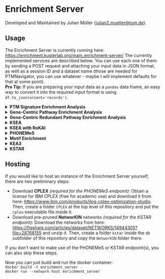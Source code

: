 # Enrichment Server

Developed and Maintained by Julian Müller (julian2.mueller@tum.de).

## Usage

The Enrichment Server is currently running here: https://enrichment.kusterlab.org/main_enrichment-server/
The currently implemented services are described below. You can use each one of them by sending a POST request
and attaching your input data in JSON format, as well as a session ID and a dataset name
(those are needed for PTMNavigator, you can use whatever - maybe I will implement defaults for that at some point).  
<b>Pro Tip:</b> If you are preparing your input data as a `pandas` data frame, an easy way to convert it into the
required input format
is using
`df.to_json(orient='records')`.

<details>  
<summary> <b>PTM Signature Enrichment Analysis</b>
</summary>

<i>Description</i>

PTM-Centric Enrichment Analysis using the PTM Signature Database (PTMSigDB).
Basically a GSEA that is Single-Site-Centric (ssc).

<i>Endpoint</i>

`/ssgsea/ssc`

<i>Reference</i>

Code: https://github.com/broadinstitute/ssGSEA2.0  
Publication: https://www.mcponline.org/article/S1535-9476(20)31860-0/fulltext

<i>Input</i>

1. `.../ssc/flanking`: A list of PTM sites surrounded by their +-7 flanking sequence, and their expression in each
   experiment.
   E.g.:

```
 [...,
 {
  "id":"ALLQLDGTPRVCRAA-p",
  "Experiment01": 15.7046003342,
  "Experiment02": 12.9784002304
 },
 ...]
```

2. `.../ssc/uniprot`: Alternatively, encode the sites as a list of Uniprot identifiers and site positions:
   E.g.:

```
 [...,
 {
  "id":"Q96MK2;T832-p",
  "Experiment01":15.7046003342,
  "Experiment02":12.9784002304
 },
 ...]
```

<i>Example Command</i>

`curl -X POST -F file=@fixtures/ptm-sea/input/input_flanking.json
-F session_id=ABCDEF12345
-F dataset_name=ptm-sea https://enrichment.kusterlab.org/main_enrichment-server/ssgsea/ssc/flanking
-o output_ptmsea_flanking.json`

`curl -X POST -F file=@fixtures/ptm-sea/input/input_uniprot.json
-F session_id=ABCDEF12345
-F dataset_name=ptm-sea https://enrichment.kusterlab.org/main_enrichment-server/ssgsea/ssc/uniprot
-o output_ptmsea_uniprot.json`
</details>  



<details>  
<summary> <b>Gene-Centric Pathway Enrichment Analysis</b>
</summary>

<i>Description</i>  
Basically a GSEA against a database of pathway signatures.
We use the same algorithm as for PTM-SEA (ssGSEA),
but with the MSigDB database instead of PTMSigDB (https://www.gsea-msigdb.org/gsea/msigdb/human/collections.jsp).
This means when using this endpoint on a PTM datasets, the site-specific information cannot be used (data has to be
collapsed to gene level).  
We use the KEGG and Wikipathways signatures only
(running against the entire MSigDB would take a long time and is strongly discouraged by the creators).

<i>Endpoint</i>

`/ssgsea/gc`

<i>Reference</i>

Code: https://github.com/broadinstitute/ssGSEA2.0  
Publication: https://www.mcponline.org/article/S1535-9476(20)31860-0/fulltext

<i>Input</i>

A list of gene symbols, and their expression in each experiment.

E.g.:

```
 [...,
 {
  "id":"PSEN1",
  "Experiment01":10.0033998489,
  "Experiment02":14.6499004364
 },
 ...]
```

<i>Example Command</i>

`curl -X POST -F file=@fixtures/ssgsea/input/input.json
-F session_id=ABCDEF12345
-F dataset_name=genecentric https://enrichment.kusterlab.org/main_enrichment-server/ssgsea/gc
-o output_gc.json`
</details>


<details>  
<summary> <b>Gene-Centric Redundant Pathway Enrichment Analysis</b>
</summary>

<i>Description</i>  
The only difference to gene-centric enrichment is that genes are repeatedly counted for each regulated site in the data.
It was shown in Krug et al. 2019 that while not performing as good as PTM-level enrichment,
this works better than only counting each gene with regulated sites once, regardless of the number of regulated sites.
Since gene-centric signatures are more comprehensive than site-centric signatures (e.g., they cover all human
WikiPathways and KEGG pathways),
it poses a good compromise between the two approaches.

<i>Endpoint</i>

`/ssgsea/gcr`

<i>Reference</i>

Code: https://github.com/broadinstitute/ssGSEA2.0  
Publication: https://www.mcponline.org/article/S1535-9476(20)31860-0/fulltext

<i>Input</i>

Identical to Non-Redundant Gene-Centric PEA.  
E.g.:

```
 [...,
 {
  "id":"PSEN1",
  "Experiment01":10.0033998489,
  "Experiment02":14.6499004364
 },
 ...]
```

<i>Example Command</i>

`curl -X POST -F file=@fixtures/ssgsea/input/input.json
-F session_id=ABCDEF12345
-F dataset_name=genecentricredundant https://enrichment.kusterlab.org/main_enrichment-server/ssgsea/gcr
-o output_gcr.json`
</details>

<details>  
<summary> <b>KSEA</b>
</summary>

<i>Description</i>  
KSEA uses phosphoproteomics data (usually fold changes) and prior knowledge on kinase-substrate relationships to infer
kinase activities.
There are multiple implementations for KSEA, we use the one from the `kinact` package,
which compares the mean fold change among the set of substrates of a kinase to an expected value.
The implementation is based on a publication by Casado et al. (see below).
The prior knowledge we use are the most recent kinase-substrate relationships from PhosphoSitePlus, retrieved using
Omnipath on 2024-02-11. If you're interested, you can find the code to update the database
in `db/scripts/update_ksea_es_db.py`.

<i>Endpoint</i>

`/ksea`

<i>Reference</i>

Code:  https://github.com/saezlab/kinact  
Publication:  https://www.science.org/doi/10.1126/scisignal.2003573

<i>Input</i>

E.g.:
A list of phosphosites, encoded in the format `<Uniprot_Acc>_<Res><Position>`, and their expression in each experiment.

```
 [...,
 {
  "Site":"O75822_S11",
  "Experiment_1":0.0,
  "Experiment_2":-0.002266224,
  "Experiment_3":0.0
 },
 ...]
```

<i>Example Command</i>

`curl -X POST -F file=@fixtures/ksea/input/input.json
-F session_id=ABCDEF12345
-F dataset_name=ksea https://enrichment.kusterlab.org/main_enrichment-server/ksea
-o output_ksea.json`

</details>


<details>  
<summary> <b>KSEA with RoKAI</b>
</summary>

<i>Description</i>  
This endpoint uses `RoKAI` to refine the phosphorylation profiles before using `kinact` to perform KSEA.
`RoKAI` has been shown to produce more robust results when combined with any kinase activity inference method (see the
publication by Yılmaz et al. below).
We use all 5 components of RoKAI's functional/structural neighbourhood network as information source (see Fig. 3 in the
publication).

<i>Endpoint</i>

`/ksea/rokai`

<i>Reference</i>

Code: https://github.com/serhan-yilmaz/RokaiApp  
Publication: https://www.nature.com/articles/s41467-021-21211-6

<i>Input</i>

Identical to KSEA.  
E.g.:

```
 [...,
 {
  "Site":"O75822_S11",
  "Experiment_1":0.0,
  "Experiment_2":-0.002266224,
  "Experiment_3":0.0
 },
 ...]
```

<i>Example Command</i>

`curl -X POST -F file=@fixtures/ksea/input/input.json
-F session_id=ABCDEF12345
-F dataset_name=ksea_rokai https://enrichment.kusterlab.org/main_enrichment-server/ksea/rokai
-o output_ksea_rokai.json`

</details>



<details>
<summary> <b>PHONEMeS</b>
</summary>

<i>Description</i>

`PHONEMeS` uses a prior knowledge network of PPIs and Kinase-Substrate Relationships to reconstruct
a signaling network from a phosphoproteomics dataset and a set of perturbation targets.
The current version is a wrapper around the causal reasoning tool `CARNIVAL`.
Essentially it works by trimming away parts of the prior knowledge network until the resulting subnetwork
optimally explains the observed data.    
This endpoint first runs PHONEMeS on the input data and uses Cytoscape to set 2-D coordinates for the protein nodes.  
The _yFiles_ plugin (https://www.yworks.com/products/yfiles-layout-algorithms-for-cytoscape) is utilized to arrange the
graph in a hierarchic layout. The result is converted into JSON format and sent back to the User.
Note that the phosphosite nodes are trimmed away from the PHONEMeS result, only protein
nodes are returned.

<i>Endpoint</i>

`/phonemes`

<i>Reference</i>

Code: https://github.com/saezlab/PHONEMeS  
Publication: https://pubs.acs.org/doi/full/10.1021/acs.jproteome.0c00958

<i>Input</i>

A list of targets, split by experiment and regulation direction, as well as a list of sites,
encoded in the format `<Uniprot_Acc>_<Res><Position>`, together with the expression of each site in each experiment.

E.g.:

```
{
  "targets": {
    "Experiment01": {
      "up": [
        "RICTOR"
      ],
      "down": [
        "EGFR",
        "MAPKAPK2"
      ]
    },
    "Experiment02": {
      "up": [
        "AHNAK",
        "MTOR"
      ],
      "down": [
        "AKT1S1"
      ]
    }
  },
    "sites":  [...,
       {
        "Site":"O75822_S11",
        "Experiment_1":0.0,
        "Experiment_2":-0.002266224,
        "Experiment_3":0.0
       },
 ...]
 }
```

<i>Example Command</i>

`curl -X POST -F file=@fixtures/phonemes/input/input.json
-F session_id=ABCDEF12345
-F dataset_name=phonemes https://enrichment.kusterlab.org/main_enrichment-server/phonemes
-o output_phonemes.json`

</details>


<details>  
<summary> <b>Motif Enrichment</b>
</summary>

<i>Description</i>

Performs a Kinase Motif Enrichment by making use of the Kinase Library (Johnson et al., Nature 2023).  
Position-specific scoring matrices are used to score the motif of each kinase against a phosphoproteomics dataset.  
The endpoint returns the enrichment values for every scored kinase motif.

<i>Endpoint</i>

`/motif_enrichment`

<i>Reference</i>

Code: https://kinase-library.phosphosite.org  
Publication: https://www.nature.com/articles/s41586-022-05575-3

<i>Input</i>

A list of modified sequences, the Uniprot accession number(s) of the proteins they reside on,
and for each experiment whether the peptide was up- or down-regulated.
E.g.:

```
 [...,
  {
    "Modified sequence": "RDS(ph)ASYR",
    "Proteins": "A0A1X7SBZ2;A0A5H1ZRQ2;Q92841;Q92841-1;Q92841-2;Q92841-3",
    "Experiment01": "down",
    "Experiment02": "up"
  },
 ...]
```

<i>Example Command</i>

`curl -X POST -F file=@fixtures/motif_enrichment/input/input.json
-F session_id=ABCDEF12345
-F dataset_name=motif_enrichment https://enrichment.kusterlab.org/main_enrichment-server/motif_enrichment
-o output_motif_enrichment.json`

</details>


<details>  
<summary> <b>KEA3</b>
</summary>

<i>Description</i>

Performs Kinase Enrichment Analysis 3 (KEA3) enrichment.
KEA3 infers upstream kinases whose putative substrates are overrepresented
in a user-inputted list of proteins or differentially phosphorylated proteins.  
The endpoint calls the API of KEA3 and returns the `MeanRank` and `TopRank` tables of the query result.

<i>Endpoint</i>

`/kea3`

<i>Reference</i>

Code: https://maayanlab.cloud/kea3/templates/api.jsp  
Publication: https://academic.oup.com/nar/article/49/W1/W304/6279841

<i>Input</i>

A list of proteins for each experiment.
E.g.:

```
{
  "Experiment01": [
    "FOXM1",
    "SMAD9"
  ],
    "Experiment02": [
    "ZNF264",
    "TMPO",
    "ISL2"
  ]
```

<i>Example Command</i>

`curl -X POST -F file=@fixtures/kea3/input/input.json
-F session_id=ABCDEF12345
-F dataset_name=kea3 https://enrichment.kusterlab.org/main_enrichment-server/kea3
-o output_kea3.json`

</details>

<details>  
<summary> <b>KSTAR</b>
</summary>

<i>Description</i>

Performs Kinase Activity Prediction using the KSTAR algorithm.  
Since KSTAR can only test for activity changes in one direction at a time, we only score down-regulations.  
As a threshold for retaining phosphorylation sites, we use a fixed value of 0, i.e., we retain all negative values.
Thus, the user needs to make sure to filter out non-significant regulations before using the endpoint.  
For reasons of performance, this endpoint only performs the hypergeometric tests for calculating enrichment scores
and p-values. The subsequent random analysis and Mann-Whitney-U test steps are omitted since they require significantly
more processing power and time.  

<i>Endpoint</i>

`/kstar`

<i>Reference</i>

Code: https://github.com/NaegleLab/KSTAR    
Publication: https://www.nature.com/articles/s41467-022-32017-5  

<i>Input</i>

A list of modified sequences, the Uniprot accession number(s) of the proteins they reside on,
and for each experiment the expression value of the peptide.
E.g.:

```
 [...,
 {
  "Modified sequence":"RS(ph)VGSDE",
  "Proteins":"C9JBX5;E9PAL7;P43307;P43307-2",
  "Experiment01":-1.2895137775,
  "Experiment02":-2.2462854621
 },
 ...]
```

<i>Example Command</i>

`curl -X POST -F file=@fixtures/kstar/input/input.json
-F session_id=ABCDEF12345
-F dataset_name=kstar https://enrichment.kusterlab.org/main_enrichment-server/kstar
-o output_kstar.json`

</details>

## Hosting
If you would like to host an instance of the Enrichment Server yourself, there are two preliminary steps: 

- Download **CPLEX** _(required for the PHONEMeS endpoint)_: Obtain a license for IBM CPLEX (free for academic use) 
and download it from here: https://www.ibm.com/products/ilog-cplex-optimization-studio.
Then, create a folder `CPLEX` at the top level of this repository and put the `cplex` executable file inside it.
- Download pre-pruned **NetworKIN** networks _(required for the KSTAR endpoint)_: Download the networks from here: 
https://figshare.com/articles/dataset/NETWORKS/14944305?file=28768155 and unzip it.
Then, create a folder `kstar` inside the `db` subfolder of this repository and copy the `NetworKIN` folder there.

If you don't want to make use of the PHONEMeS or KSTAR endpoint(s), you can also skip these steps.

Now you can just build and run the docker container:  
`docker build -t enrichment_server .`  
`docker run --network host enrichment_server`